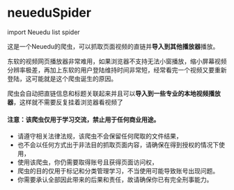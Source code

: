 # neueduSpider

import Neuedu list spider

这是一个Neuedu的爬虫，可以抓取页面视频的直链并**导入到其他播放器**播放。

东软的视频网页播放器非常难用，如果浏览器不支持无法小窗播放，缩小屏幕视频分辨率极差，再加上东软的用户登陆维持时间非常短，经常看完一个视频又要重新登陆，这可能就是这个爬虫诞生的原因。

爬虫会自动把直链信息和标题关联起来并且可以**导入到一些专业的本地视频播放器**，这样就不需要反复挂着浏览器看视频了

#### 注意：该爬虫仅用于学习交流，禁止用于任何商业用途。

- 请遵守相关法律法规，该爬虫不会保留任何爬取的文件结果，
- 也不会以任何方式出于非法目的抓取页面内容，请确保在得到授权的情况下使用，
- 使用该爬虫，你仍需要取得账号且获得页面访问权，
- 爬虫的目的仅用于标记和分类管理学习，不当使用可能导致账号出现问题。
- 你需要承认全部因此带来的后果和责任，故请确保你已有完全刑事能力。

